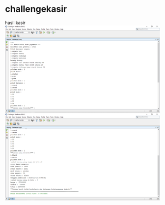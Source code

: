 # challengekasir
hasil kasir 
![alt text](https://github.com/rezaalamsyah/challengekasir/blob/master/1.png)
![alt text](https://github.com/rezaalamsyah/challengekasir/blob/master/2.png)
